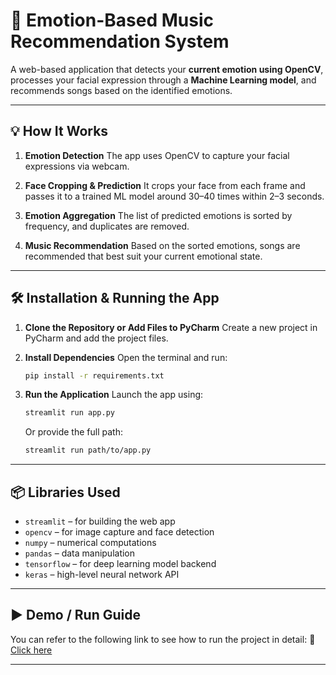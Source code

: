 
# 🎵 Emotion-Based Music Recommendation System

A web-based application that detects your **current emotion using OpenCV**, processes your facial expression through a **Machine Learning model**, and recommends songs based on the identified emotions.

---

## 💡 How It Works

1. **Emotion Detection**
   The app uses OpenCV to capture your facial expressions via webcam.

2. **Face Cropping & Prediction**
   It crops your face from each frame and passes it to a trained ML model around 30–40 times within 2–3 seconds.

3. **Emotion Aggregation**
   The list of predicted emotions is sorted by frequency, and duplicates are removed.

4. **Music Recommendation**
   Based on the sorted emotions, songs are recommended that best suit your current emotional state.

---

## 🛠 Installation & Running the App

1. **Clone the Repository or Add Files to PyCharm**
   Create a new project in PyCharm and add the project files.

2. **Install Dependencies**
   Open the terminal and run:

   ```bash
   pip install -r requirements.txt
   ```

3. **Run the Application**
   Launch the app using:

   ```bash
   streamlit run app.py
   ```

   Or provide the full path:

   ```bash
   streamlit run path/to/app.py
   ```

---

## 📦 Libraries Used

* `streamlit` – for building the web app
* `opencv` – for image capture and face detection
* `numpy` – numerical computations
* `pandas` – data manipulation
* `tensorflow` – for deep learning model backend
* `keras` – high-level neural network API

---

## ▶️ Demo / Run Guide

You can refer to the following link to see how to run the project in detail:
🔗 [Click here](https://drive.google.com/file/d/1fmd0zIELFi6SswZqqJdz_dg3-JW_Ja1n/view?usp=drivesdk)

---
